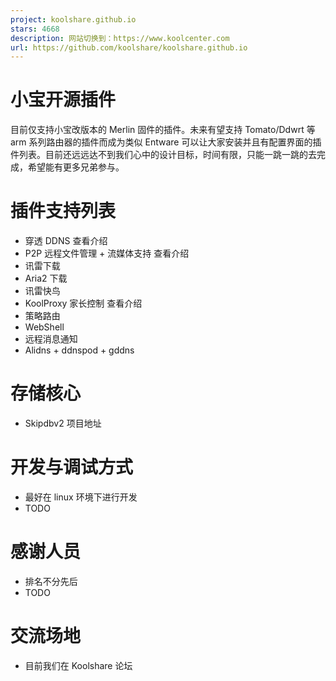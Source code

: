 ```yaml
---
project: koolshare.github.io
stars: 4668
description: 网站切换到：https://www.koolcenter.com
url: https://github.com/koolshare/koolshare.github.io
---
```


小宝开源插件
======

目前仅支持小宝改版本的 Merlin 固件的插件。未来有望支持 Tomato/Ddwrt 等 arm 系列路由器的插件而成为类似 Entware 可以让大家安装并且有配置界面的插件列表。目前还远远达不到我们心中的设计目标，时间有限，只能一跳一跳的去完成，希望能有更多兄弟参与。

插件支持列表
======

-   穿透 DDNS 查看介绍
-   P2P 远程文件管理 + 流媒体支持 查看介绍
-   讯雷下载
-   Aria2 下载
-   讯雷快鸟
-   KoolProxy 家长控制 查看介绍
-   策略路由
-   WebShell
-   远程消息通知
-   Alidns + ddnspod + gddns

存储核心
====

-   Skipdbv2 项目地址

开发与调试方式
=======

-   最好在 linux 环境下进行开发
-   TODO

感谢人员
====

-   排名不分先后
-   TODO

交流场地
====

-   目前我们在 Koolshare 论坛
